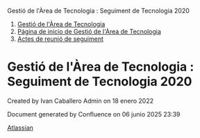Gestió de l'Àrea de Tecnologia : Seguiment de Tecnologia 2020  

1.  [Gestió de l'Àrea de Tecnologia](index.md)
2.  [Página de inicio de Gestió de l'Àrea de Tecnologia](13893786.md)
3.  [Actes de reunió de seguiment](34505308.md)

Gestió de l'Àrea de Tecnologia : Seguiment de Tecnologia 2020
=============================================================

Created by Ivan Caballero Admin on 18 enero 2022

Document generated by Confluence on 06 junio 2025 23:39

[Atlassian](http://www.atlassian.com/)